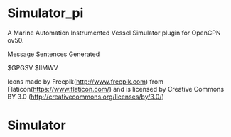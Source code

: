 # Simulator_pi
A Marine Automation Instrumented Vessel Simulator plugin for OpenCPN ov50. 

Message Sentences Generated

$GPGSV
$IIMWV



Icons made by Freepik(http://www.freepik.com) from Flaticon(https://www.flaticon.com/) and is licensed by Creative Commons BY 3.0 (http://creativecommons.org/licenses/by/3.0/)
# Simulator
